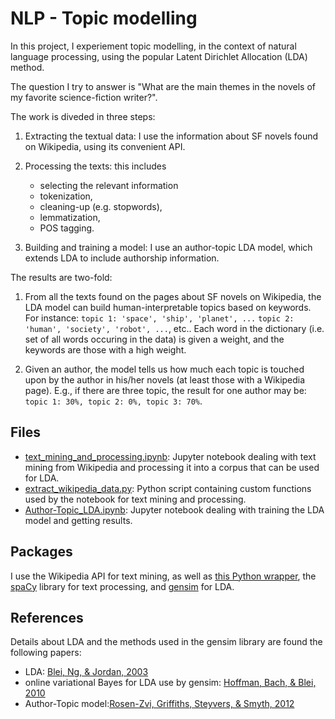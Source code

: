 # NLP - Topic modelling


In this project, I experiement topic modelling, in the context of natural language processing, using the popular Latent Dirichlet Allocation (LDA) method.

The question I try to answer is "What are the main themes in the novels of my favorite science-fiction writer?".

The work is diveded in three steps:
1. Extracting the textual data: I use the information about SF novels found on Wikipedia, using its convenient API.
2. Processing the texts: this includes
    - selecting the relevant information
    - tokenization, 
    - cleaning-up (e.g. stopwords), 
    - lemmatization, 
    - POS tagging.

3. Building and training a model: I use an author-topic LDA model, which extends LDA to include authorship information.


The results are two-fold:
1. From all the texts found on the pages about SF novels on Wikipedia, the LDA model can build human-interpretable topics based on keywords.
For instance: `topic 1: 'space', 'ship', 'planet', ...` `topic 2: 'human', 'society', 'robot', ...`, etc.. Each word in the dictionary (i.e. set of all words occuring in the data) is given a weight, and the keywords are those with a high weight. 

2. Given an author, the model tells us how much each topic is touched upon by the author in his/her novels (at least those with a Wikipedia page). E.g., if there are three topic, the result for one author may be: `topic 1: 30%, topic 2: 0%, topic 3: 70%`.



## Files

- [text_mining_and_processing.ipynb](text_mining_and_processing.ipynb): Jupyter notebook dealing with text mining from Wikipedia and processing it into a corpus that can be used for LDA.
- [extract_wikipedia_data.py](extract_wikipedia_data.py): Python script containing custom functions used by the notebook for text mining and processing.
- [Author-Topic_LDA.ipynb](Author-Topic_LDA.ipynb): Jupyter notebook dealing with training the LDA model and getting results.


## Packages

I use the Wikipedia API for text mining, as well as [this Python wrapper](https://pypi.org/project/Wikipedia-API/), the [spaCy](https://spacy.io/) library for text processing, and [gensim](https://radimrehurek.com/gensim/) for LDA.

## References

Details about LDA and the methods used in the gensim library are found the following papers:
- LDA: [Blei, Ng, & Jordan, 2003](http://www.jmlr.org/papers/v3/blei03a.html)
- online variational Bayes for LDA use by gensim: [Hoffman, Bach, & Blei, 2010](http://papers.nips.cc/paper/3902-online-learning-for-latentdirichlet-allocation!) 
- Author-Topic model:[Rosen-Zvi, Griffiths, Steyvers, & Smyth, 2012](https://arxiv.org/abs/1207.4169)
